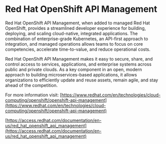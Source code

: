 # Red Hat OpenShift API Management

Red Hat OpenShift API Management, when added to managed Red Hat OpenShift, provides a streamlined developer experience for building, deploying, and scaling cloud-native, integrated applications. The combination of enterprise-grade Kubernetes, an API-first approach to integration, and managed operations allows teams to focus on core competencies, accelerate time-to-value, and reduce operational costs.

Red Hat OpenShift API Management makes it easy to secure, share, and control access to services, applications, and enterprise systems across public and private clouds. As a key component in an open, modern approach to building microservices-based applications, it allows organizations to efficiently update and reuse assets, remain agile, and stay ahead of the competition.


For more information visit:
[https://www.redhat.com/en/technologies/cloud-computing/openshift/openshift-api-management](https://www.redhat.com/en/technologies/cloud-computing/openshift/openshift-api-management)

[https://access.redhat.com/documentation/en-us/red_hat_openshift_api_management](https://access.redhat.com/documentation/en-us/red_hat_openshift_api_management)
